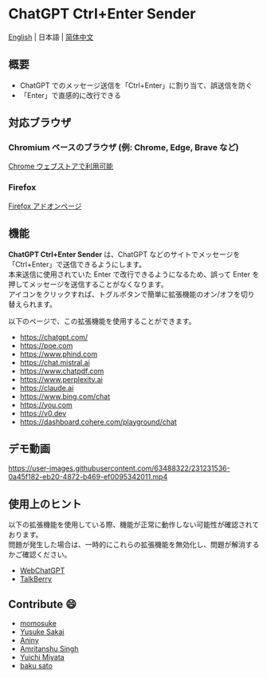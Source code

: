# ChatGPT Ctrl+Enter Sender

[English](README.md) | 日本語 | [简体中文](README_CH.md)

## 概要

* ChatGPT でのメッセージ送信を「Ctrl+Enter」に割り当て、誤送信を防ぐ
* 「Enter」で直感的に改行できる

## 対応ブラウザ

### Chromium ベースのブラウザ (例: Chrome, Edge, Brave など)
[Chrome ウェブストアで利用可能](https://chrome.google.com/webstore/detail/chatgpt-ctrl%20enter-sender/gbncgdhklmnckojlibfhdadpfbcdbnch)

### Firefox
[Firefox アドオンページ](https://github.com/masachika-kamada/ChatGPT-Ctrl-Enter-Sender/tree/firefox)


## 機能

**ChatGPT Ctrl+Enter Sender** は、ChatGPT などのサイトでメッセージを「Ctrl+Enter」で送信できるようにします。<br>
本来送信に使用されていた Enter で改行できるようになるため、誤って Enter を押してメッセージを送信することがなくなります。<br>
アイコンをクリックすれば、トグルボタンで簡単に拡張機能のオン/オフを切り替えられます。

以下のページで、この拡張機能を使用することができます。

* <https://chatgpt.com/>
* <https://poe.com>
* <https://www.phind.com>
* <https://chat.mistral.ai>
* <https://www.chatpdf.com>
* <https://www.perplexity.ai>
* <https://claude.ai>
* <https://www.bing.com/chat>
* <https://you.com>
* <https://v0.dev>
* <https://dashboard.cohere.com/playground/chat>

## デモ動画

<https://user-images.githubusercontent.com/63488322/231231536-0a45f182-eb20-4872-b469-ef0095342011.mp4>

## 使用上のヒント

以下の拡張機能を使用している際、機能が正常に動作しない可能性が確認されております。<br>
問題が発生した場合は、一時的にこれらの拡張機能を無効化し、問題が解消するかご確認ください。

* [WebChatGPT](https://chrome.google.com/webstore/detail/webchatgpt-chatgpt-with-i/lpfemeioodjbpieminkklglpmhlngfcn)
* [TalkBerry](https://chrome.google.com/webstore/detail/talkberry-talk-to-chatgpt/facjhgcdnbfghhbnmfjgkncnbimfdakb)

## Contribute :smile:

* [momosuke](https://github.com/ry0y4n)
* [Yusuke Sakai](https://github.com/ore88ore)
* [Aniny](https://github.com/Aniny21)
* [Amritanshu Singh](https://github.com/Amritanshu1912)
* [Yuichi Miyata](https://github.com/Juris710)
* [baku sato](https://github.com/sahksas)
